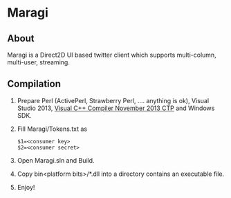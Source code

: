 # Maragi

## About

Maragi is a Direct2D UI based twitter client which supports multi-column, multi-user, streaming.

## Compilation

1.  Prepare Perl (ActivePerl, Strawberry Perl, …. anything is ok), Visual Studio 2013, [Visual C++ Compiler November 2013 CTP](http://www.microsoft.com/en-us/download/details.aspx?id=41151) and Windows SDK.

2.  Fill Maragi/Tokens.txt as

        $1=<consumer key>
        $2=<consumer secret>

3.  Open Maragi.sln and Build.

4.  Copy bin&lt;platform bits&gt;/*.dll into a directory contains an executable file.

5.  Enjoy!
